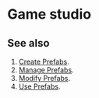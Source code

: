 # Game studio


## See also
1. [Create Prefabs](create-prefabs.md).
2. [Manage Prefabs](manage-prefabs.md).
3. [Modify Prefabs](modify-prefabs.md).
4. [Use Prefabs](use-prefabs.md).
